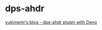 # dps-ahdr

[yukimemi's blog - dps-ahdr plugin with Deno](https://yukimemi.netlify.app/dps-ahdr-plugin-with-deno/)
